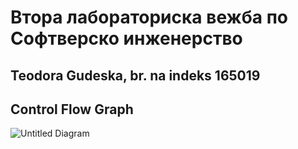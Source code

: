 # Втора лабораториска вежба по Софтверско инженерство

## Teodora Gudeska, br. na indeks 165019

## Control Flow Graph
![Untitled Diagram](https://github.com/teodoragudeska/SI_2024_lab2_165019/assets/166947184/b4e4fd79-6747-49d3-a84c-e33ad6c86ff0)

